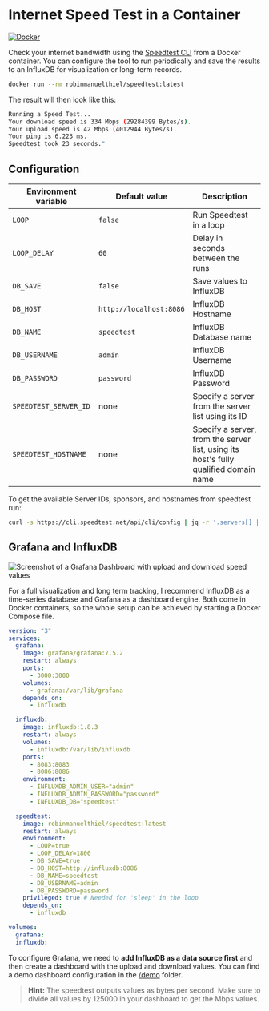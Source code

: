 # Internet Speed Test in a Container

[![Docker](https://img.shields.io/badge/Docker%20Hub-robinmanuelthiel/speedtest-blue.svg?logo=docker)](https://hub.docker.com/r/robinmanuelthiel/speedtest/)

Check your internet bandwidth using the [Speedtest CLI](https://www.speedtest.net/apps/cli) from a Docker container. You can configure the tool to run periodically and save the results to an InfluxDB for visualization or long-term records.

```bash
docker run --rm robinmanuelthiel/speedtest:latest
```

The result will then look like this:

```bash
Running a Speed Test...
Your download speed is 334 Mbps (29284399 Bytes/s).
Your upload speed is 42 Mbps (4012944 Bytes/s).
Your ping is 6.223 ms.
Speedtest took 23 seconds."
```

## Configuration

| Environment variable  | Default value           | Description                                                                          |
|-----------------------|-------------------------|--------------------------------------------------------------------------------------|
| `LOOP`                | `false`                 | Run Speedtest in a loop                                                              |
| `LOOP_DELAY`          | `60`                    | Delay in seconds between the runs                                                    |
| `DB_SAVE`             | `false`                 | Save values to InfluxDB                                                              |
| `DB_HOST`             | `http://localhost:8086` | InfluxDB Hostname                                                                    |
| `DB_NAME`             | `speedtest`             | InfluxDB Database name                                                               |
| `DB_USERNAME`         | `admin`                 | InfluxDB Username                                                                    |
| `DB_PASSWORD`         | `password`              | InfluxDB Password                                                                    |
| `SPEEDTEST_SERVER_ID` | none                    | Specify a server from the server list using its ID                                   |
| `SPEEDTEST_HOSTNAME`  | none                    | Specify a server, from the server list, using its host's fully qualified domain name |

To get the available Server IDs, sponsors, and hostnames from speedtest run:

```bash
curl -s https://cli.speedtest.net/api/cli/config | jq -r '.servers[] | "id: \(.id), sponsor: \(.sponsor), host: \(.host)"'
```

## Grafana and InfluxDB

![Screenshot of a Grafana Dashboard with upload and download speed values](img/grafana.png)

For a full visualization and long term tracking, I recommend InfluxDB as a time-series database and Grafana as a dashboard engine. Both come in Docker containers, so the whole setup can be achieved by starting a Docker Compose file.

```yaml
version: "3"
services:
  grafana:
    image: grafana/grafana:7.5.2
    restart: always
    ports:
      - 3000:3000
    volumes:
      - grafana:/var/lib/grafana
    depends_on:
      - influxdb

  influxdb:
    image: influxdb:1.8.3
    restart: always
    volumes:
      - influxdb:/var/lib/influxdb
    ports:
      - 8083:8083
      - 8086:8086
    environment:
      - INFLUXDB_ADMIN_USER="admin"
      - INFLUXDB_ADMIN_PASSWORD="password"
      - INFLUXDB_DB="speedtest"

  speedtest:
    image: robinmanuelthiel/speedtest:latest
    restart: always
    environment:
      - LOOP=true
      - LOOP_DELAY=1800
      - DB_SAVE=true
      - DB_HOST=http://influxdb:8086
      - DB_NAME=speedtest
      - DB_USERNAME=admin
      - DB_PASSWORD=password
    privileged: true # Needed for 'sleep' in the loop
    depends_on:
      - influxdb

volumes:
  grafana:
  influxdb:
```

To configure Grafana, we need to **add InfluxDB as a data source first** and then create a dashboard with the upload and download values. You can find a demo dashboard configuration in the [/demo](/demo) folder.

> **Hint:** The speedtest outputs values as bytes per second. Make sure to divide all values by 125000 in your dashboard to get the Mbps values.
